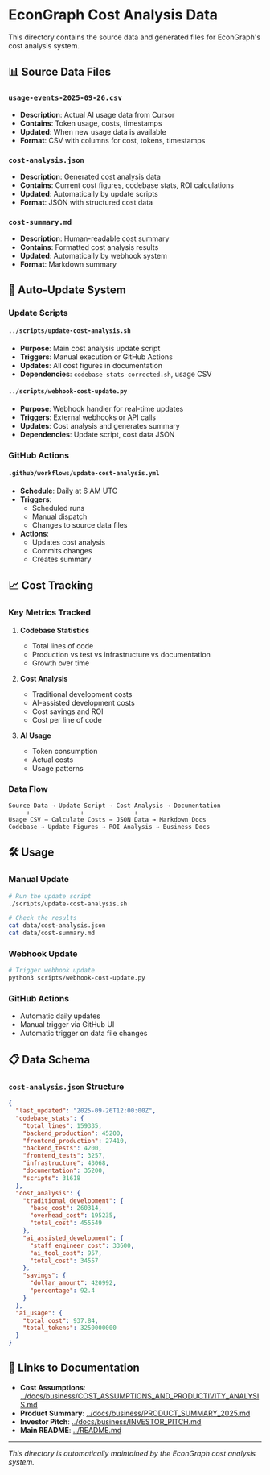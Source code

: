 # EconGraph Cost Analysis Data

This directory contains the source data and generated files for EconGraph's cost analysis system.

## 📊 Source Data Files

### `usage-events-2025-09-26.csv`
- **Description**: Actual AI usage data from Cursor
- **Contains**: Token usage, costs, timestamps
- **Updated**: When new usage data is available
- **Format**: CSV with columns for cost, tokens, timestamps

### `cost-analysis.json`
- **Description**: Generated cost analysis data
- **Contains**: Current cost figures, codebase stats, ROI calculations
- **Updated**: Automatically by update scripts
- **Format**: JSON with structured cost data

### `cost-summary.md`
- **Description**: Human-readable cost summary
- **Contains**: Formatted cost analysis results
- **Updated**: Automatically by webhook system
- **Format**: Markdown summary

## 🔄 Auto-Update System

### Update Scripts

#### `../scripts/update-cost-analysis.sh`
- **Purpose**: Main cost analysis update script
- **Triggers**: Manual execution or GitHub Actions
- **Updates**: All cost figures in documentation
- **Dependencies**: `codebase-stats-corrected.sh`, usage CSV

#### `../scripts/webhook-cost-update.py`
- **Purpose**: Webhook handler for real-time updates
- **Triggers**: External webhooks or API calls
- **Updates**: Cost analysis and generates summary
- **Dependencies**: Update script, cost data JSON

### GitHub Actions

#### `.github/workflows/update-cost-analysis.yml`
- **Schedule**: Daily at 6 AM UTC
- **Triggers**: 
  - Scheduled runs
  - Manual dispatch
  - Changes to source data files
- **Actions**:
  - Updates cost analysis
  - Commits changes
  - Creates summary

## 📈 Cost Tracking

### Key Metrics Tracked

1. **Codebase Statistics**
   - Total lines of code
   - Production vs test vs infrastructure vs documentation
   - Growth over time

2. **Cost Analysis**
   - Traditional development costs
   - AI-assisted development costs
   - Cost savings and ROI
   - Cost per line of code

3. **AI Usage**
   - Token consumption
   - Actual costs
   - Usage patterns

### Data Flow

```
Source Data → Update Script → Cost Analysis → Documentation
     ↓              ↓              ↓              ↓
Usage CSV → Calculate Costs → JSON Data → Markdown Docs
Codebase → Update Figures → ROI Analysis → Business Docs
```

## 🛠️ Usage

### Manual Update
```bash
# Run the update script
./scripts/update-cost-analysis.sh

# Check the results
cat data/cost-analysis.json
cat data/cost-summary.md
```

### Webhook Update
```bash
# Trigger webhook update
python3 scripts/webhook-cost-update.py
```

### GitHub Actions
- Automatic daily updates
- Manual trigger via GitHub UI
- Automatic trigger on data file changes

## 📋 Data Schema

### `cost-analysis.json` Structure
```json
{
  "last_updated": "2025-09-26T12:00:00Z",
  "codebase_stats": {
    "total_lines": 159335,
    "backend_production": 45200,
    "frontend_production": 27410,
    "backend_tests": 4200,
    "frontend_tests": 3257,
    "infrastructure": 43068,
    "documentation": 35200,
    "scripts": 31618
  },
  "cost_analysis": {
    "traditional_development": {
      "base_cost": 260314,
      "overhead_cost": 195235,
      "total_cost": 455549
    },
    "ai_assisted_development": {
      "staff_engineer_cost": 33600,
      "ai_tool_cost": 957,
      "total_cost": 34557
    },
    "savings": {
      "dollar_amount": 420992,
      "percentage": 92.4
    }
  },
  "ai_usage": {
    "total_cost": 937.84,
    "total_tokens": 3250000000
  }
}
```

## 🔗 Links to Documentation

- **Cost Assumptions**: [../docs/business/COST_ASSUMPTIONS_AND_PRODUCTIVITY_ANALYSIS.md](../docs/business/COST_ASSUMPTIONS_AND_PRODUCTIVITY_ANALYSIS.md)
- **Product Summary**: [../docs/business/PRODUCT_SUMMARY_2025.md](../docs/business/PRODUCT_SUMMARY_2025.md)
- **Investor Pitch**: [../docs/business/INVESTOR_PITCH.md](../docs/business/INVESTOR_PITCH.md)
- **Main README**: [../README.md](../README.md)

---

*This directory is automatically maintained by the EconGraph cost analysis system.*
